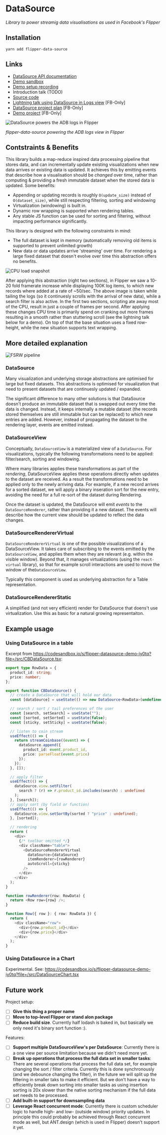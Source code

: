 # DataSource

_Library to power streamig data visualisations as used in Facebook's Flipper_

## Installation

`yarn add flipper-data-source`

## Links

* [DataSource API documentation](https://fbflipper.com/docs/extending/flipper-plugin#createdatasource)
* [Demo sandbox](https://codesandbox.io/s/flipper-datasource-demo-iy0tq)
* [Demo setup recording](https://www.youtube.com/watch?v=stL66GByQU0)
* Introduction talk (TODO)
* [Source code](https://github.com/facebook/flipper/tree/master/desktop/flipper-plugin/src/data-source)
* [Lightning talk using DataSource in Logs view](https://fb.workplace.com/groups/427492358561913/permalink/432720091372473/) [FB-Only]
* [DataSource project plan](https://fb.quip.com/noJDArpLF7Fe) [FB-Only]
* [Demo project](https://www.internalfb.com/code/flipper/src/fbsource/xplat/sonar/facebook/data-source-demo/) [FB-Only]

![DataSource powers the ADB logs in Flipper](./img/flipper-logs.png)

_flipper-data-source powering the ADB logs view in Flipper_

## Contstraints & Benefits

This library builds a map-reduce inspired data processing pipeline that stores data, and can incrementally update existing visualizations when new data arrives or existing data is updated. It achieves this by emitting events that describe how a visualisation should be _changed_ over time, rather than computing & providing a fresh immutable dataset when the stored data is updated. Some benefits:

* Appending or updating records is roughly `O(update_size)` instead of `O(dataset_size)`, while still respecting filtering, sorting and windowing
* Virtualization (windowing) is built in.
* Dynamic row wrapping is supported when rendering tables.
* Any stable JS function can be used for sorting and filtering, without impacting performance significantly.

This library is designed with the following constraints in mind:

* The full dataset is kept in memory (automatically removing old items is supported to prevent unlimited growth)
* New data or data updates arrive 'streaming' over time. For rendering a large fixed dataset that doesn't evolve over time this abstraction offers no benefits.

![CPU load snapshot](img/logs.png)

After applying this abstraction (right two sections), in Flipper we saw a 10-20 fold framerate increase while displaying 100K log items, to which new records where added at a rate of ~50/sec. The above image is taken while tailing the logs (so it continuesly scrolls with the arrival of new data), while a search filter is also active. In the first two sections, scripting ate away most of the CPU, result in just a couple of frames per second. After applying these changes CPU time is primarily spend on cranking out more frames resulting in a smooth rather than stuttering scroll (see the lightning talk below for a demo). On top of that the base situation uses a fixed row-height, while the new situation supports text wrapping.

## More detailed explanation

![FSRW pipeline](img/FSRW.png)

### DataSource

Many visualization and underlying storage abstractions are optimised for large but fixed datasets.
This abstractions is optimised for visualization that need to present datasets that are continuesly updated / expanded.

The significant difference to many other solutions is that DataSource doesn't produce an immutable dataset that is swapped out every time the data is changed.
Instead, it keeps internally a mutable dataset (the records stored themselves are still immutable but can be replaced) to which new entries are added.
However, instead of propagating the dataset to the rendering layer, events are emitted instead.

### DataSourceView

Conceptually, `DataSourceView` is a materialized view of a `DataSource`.
For visualizations, typically the following transformations need to be applied: filter/search, sorting and windowing.

Where many libraries applies these transformations as part of the _rendering_, DataSourceView applies these operations directly when updates to the dataset are received.
As a result the transformations need to be applied only to the newly arriving data.
For example, if a new record arrives for a sorted dataset, we will apply a binary inseration sort for the new entry, avoiding the need for a full re-sort of the dataset during Rendering.

Once the dataset is updated, the DataSource will emit _events_ to the `DataSourceRenderer`, rather than providing it a new dataset.
The events will describe how the current view should be updated to reflect the data changes.

### DataSourceRendererVirtual

`DataSourceRendererVirtual` is one of the possible visualizations of a DataSourceView.
It takes care of subscribing to the events emitted by the `DataSourceView`, and applies them when they are relevant (e.g. within the visible window).
Beyond that, it manages virtualizations (using the `react-virtual` library), so that for example scroll interactions are used to move the window of the`DataSourceView`.

Typically this component is used as underlying abstraction for a Table representation. 

### DataSourceRendererStatic

A simplified (and not very efficient) render for DataSource that doens't use virtualization. Use this as basic for a natural growing representaiton.

## Example usage

### Using DataSource in a table

Excerpt from https://codesandbox.io/s/flipper-datasource-demo-iy0tq?file=/src/CBDataSource.tsx:

```typescript
export type RowData = {
  product_id: string;
  price: number;
};

export function CBDataSource() {
  // create a DataSource that will hold our data
  const [dataSource] = useState(() => new DataSource<RowData>(undefined));

  // search / sort / tail preferences of the user
  const [search, setSearch] = useState("");
  const [sorted, setSorted] = useState(false);
  const [sticky, setSticky] = useState(false);

  // listen to coin stream
  useEffect(() => {
    return streamCoinbase((event) => {
      dataSource.append({
        product_id: event.product_id,
        price: parseFloat(event.price)
      });
    });
  }, []);

  // apply filter
  useEffect(() => {
    dataSource.view.setFilter(
      search ? (r) => r.product_id.includes(search) : undefined
    );
  }, [search]);
  // apply sort (by field or function)
  useEffect(() => {
    dataSource.view.setSortBy(sorted ? "price" : undefined);
  }, [sorted]);

  // rendering
  return (
    <div>
      {/* toolbar omitted */}
      <div className="table">
        <DataSourceRendererVirtual
          dataSource={dataSource}
          itemRenderer={rowRenderer}
          autoScroll={sticky}
        />
      </div>
    </div>
  );
}

function rowRenderer(row: RowData) {
  return <Row row={row} />;
}

function Row({ row }: { row: RowData }) {
  return (
    <div className="row">
      <div>{row.product_id}</div>
      <div>{row.price}</div>
    </div>
  );
}

```

### Using DataSource in a Chart

Experimental. See: https://codesandbox.io/s/flipper-datasource-demo-iy0tq?file=/src/DataSourceChart.tsx


## Future work

Project setup:

* [ ] **Give this thing a proper name**
* [ ] **Move to top-level Flipper or stand alon package**
* [ ] **Reduce build size**. Currently half lodash is baked in, but basically we only need it's binary sort function :).

Features:

* [ ] **Support multiple DataSourceView's per DataSource**: Currently there is a one view per source limitation because we didn't need more yet.
* [ ] **Break up operations that process the full data set in smaller tasks**: There are several operations that process the full data set, for example changing the sort / filter criteria. Currently this is done synchronously (and we debounce changing the filter), in the future we will split up the filtering in smaller taks to make it efficient. But we don't have a way to efficiently break down sorting into smaller tasks as using insertion sorting is 20x slower than the native sorting mechanism if the full data set needs to be processed.
* [ ] **Add built-in support for downsampling data**
* [ ] **Leverage React concurrent mode**: Currently there is custom scheduler logic to handle high- and low- (outside window) priority updates. In principle this could probably be achieved through React concurrent mode as well, but ANT.design (which is used in Flipper) doesn't support it yet.
